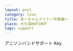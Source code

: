 ```yaml
---
layout: post
category: live
title: あーちゃんナイト～卒業編～
place: 大久保HOTSHOT
tags: support
---
```

アニソンバンドサポート Key.